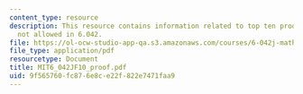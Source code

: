 ```yaml
---
content_type: resource
description: This resource contains information related to top ten proof techniques
  not allowed in 6.042.
file: https://ol-ocw-studio-app-qa.s3.amazonaws.com/courses/6-042j-mathematics-for-computer-science-fall-2010/9f565760fc876e8ce22f822e7471faa9_MIT6_042JF10_proof.pdf
file_type: application/pdf
resourcetype: Document
title: MIT6_042JF10_proof.pdf
uid: 9f565760-fc87-6e8c-e22f-822e7471faa9
---
```

